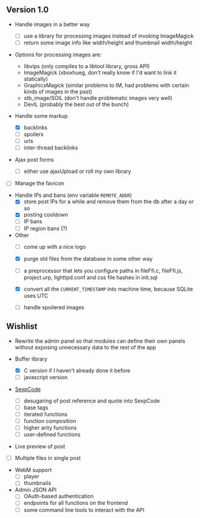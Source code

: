 ## Version 1.0
* Handle images in a better way
  * [ ] use a library for processing images instead of invoking ImageMagick
  * [ ] return some image info like width/height and thumbnail width/height

* Options for processing images are:
  * libvips (only compiles to a libtool library, gross API)
  * ImageMagick (xboxhueg, don't really know if I'd want to link it statically)
  * GraphicsMagick (similar problems to IM, had problems with certain kinds of images in the past)
  * stb\_image/SOIL (don't handle problematic images very well)
  * DevIL (probably the best out of the bunch)

* Handle some markup
  * [X] backlinks
  * [ ] spoilers
  * [ ] urls
  * [ ] inter-thread backlinks

* Ajax post forms
  * [ ] either use ajaxUpload or roll my own library

* [ ] Manage the favicon

* Handle IPs and bans (env variable `REMOTE_ADDR`)
  * [X] store post IPs for a while and remove them from the db after a day or so
  * [X] posting cooldown
  * [ ] IP bans
  * [ ] IP region bans (?)

* Other
  * [ ] come up with a nice logo
  * [X] purge old files from the database in some other way
  * [ ] a preprocessor that lets you configure paths in fileFfi.c, fileFfi.js, project.urp, lighttpd.conf and css file hashes in init.sql
  * [X] convert all the `CURRENT_TIMESTAMP` into machine time, because SQLite uses UTC
  * [ ] handle spoilered images


## Wishlist
* Rewrite the admin panel so that modules can define their own panels without exposing unnecessary data to the rest of the app

* Buffer library
  * [X] C version if I haven't already done it before
  * [ ] javascript version

* [SexpCode](https://web.archive.org/web/20160321174220/http://cairnarvon.rotahall.org/misc/sexpcode.html)
  * [ ] desugaring of post reference and quote into SexpCode
  * [ ] base tags
  * [ ] iterated functions
  * [ ] function composition
  * [ ] higher arity functions
  * [ ] user-defined functions

* Live preview of post

* [ ] Multiple files in single post

* WebM support
  * [ ] player
  * [ ] thumbnails

* Admin JSON API
  * [ ] OAuth-based authentication
  * [ ] endpoints for all functions on the frontend
  * [ ] some command line tools to interact with the API
